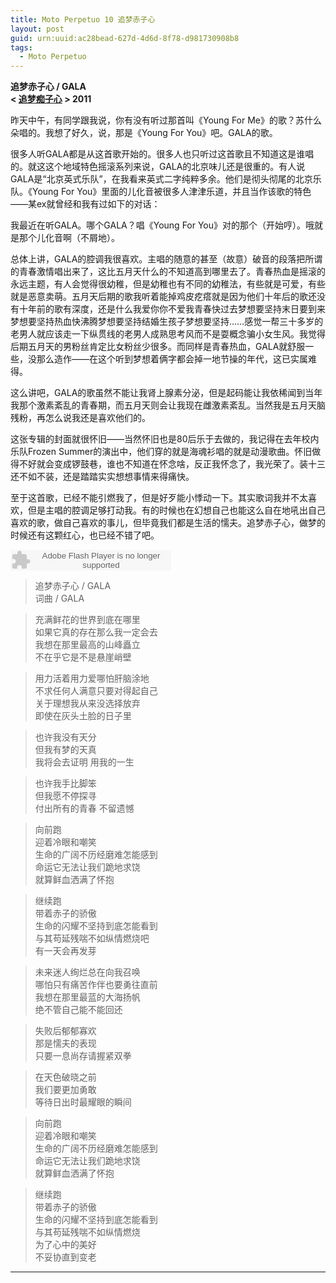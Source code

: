 ```yaml
---
title: Moto Perpetuo 10 追梦赤子心
layout: post
guid: urn:uuid:ac28bead-627d-4d6d-8f78-d981730908b8
tags:
  - Moto Perpetuo
---
```


__追梦赤子心 / GALA__  
__< [追梦痴子心](http://music.douban.com/subject/6047523/) > 2011__

昨天中午，有同学跟我说，你有没有听过那首叫《Young For Me》的歌？苏什么朵唱的。我想了好久，说，那是《Young For You》吧。GALA的歌。

很多人听GALA都是从这首歌开始的。很多人也只听过这首歌且不知道这是谁唱的。就这这个地域特色摇滚系列来说，GALA的北京味儿还是很重的。有人说GALA是“北京英式乐队”，在我看来英式二字纯粹多余。他们是彻头彻尾的北京乐队。《Young For You》里面的儿化音被很多人津津乐道，并且当作该歌的特色——某ex就曾经和我有过如下的对话：

我最近在听GALA。哪个GALA？唱《Young For You》对的那个（开始哼）。哦就是那个儿化音啊（不屑地）。

总体上讲，GALA的腔调我很喜欢。主唱的随意的甚至（故意）破音的段落把所谓的青春激情唱出来了，这比五月天什么的不知道高到哪里去了。青春热血是摇滚的永远主题，有人会觉得很幼稚，但是幼稚也有不同的幼稚法，有些就是可爱，有些就是恶意卖萌。五月天后期的歌我听着能掉鸡皮疙瘩就是因为他们十年后的歌还没有十年前的歌有深度，还是什么我爱你你不爱我青春快过去梦想要坚持末日要到来梦想要坚持热血快沸腾梦想要坚持结婚生孩子梦想要坚持……感觉一帮三十多岁的老男人就应该走一下纵贯线的老男人成熟思考风而不是耍概念骗小女生风。我觉得后期五月天的男粉丝肯定比女粉丝少很多。而同样是青春热血，GALA就舒服一些，没那么造作——在这个听到梦想着俩字都会掉一地节操的年代，这已实属难得。

这么讲吧，GALA的歌虽然不能让我肾上腺素分泌，但是起码能让我依稀闻到当年我那个激素紊乱的青春期，而五月天则会让我现在雌激素紊乱。当然我是五月天脑残粉，再怎么说我还是喜欢他们的。

这张专辑的封面就很怀旧——当然怀旧也是80后乐于去做的，我记得在去年校内乐队Frozen Summer的演出中，他们穿的就是海魂衫唱的就是动漫歌曲。怀旧做得不好就会变成锣鼓巷，谁也不知道在怀念啥，反正我怀念了，我光荣了。装十三还不如不装，还是踏踏实实想想事情来得痛快。

至于这首歌，已经不能引燃我了，但是好歹能小悸动一下。其实歌词我并不太喜欢，但是主唱的腔调足够打动我。有的时候也在幻想自己也能这么自在地吼出自己喜欢的歌，做自己喜欢的事儿，但毕竟我们都是生活的懦夫。追梦赤子心，做梦的时候还有这颗红心，也已经不错了吧。

<embed src="http://www.xiami.com/widget/0_1770127756/singlePlayer.swf" type="application/x-shockwave-flash" width="257" height="33" wmode="transparent"></embed>

>追梦赤子心 / GALA  
>词曲 / GALA



>充满鲜花的世界到底在哪里  
>如果它真的存在那么我一定会去  
>我想在那里最高的山峰矗立  
>不在乎它是不是悬崖峭壁  
  
>用力活着用力爱哪怕肝脑涂地  
>不求任何人满意只要对得起自己  
>关于理想我从来没选择放弃  
>即使在灰头土脸的日子里  

>也许我没有天分  
>但我有梦的天真  
>我将会去证明 用我的一生  

>也许我手比脚笨  
>但我愿不停探寻  
>付出所有的青春 不留遗憾  

>向前跑  
>迎着冷眼和嘲笑  
>生命的广阔不历经磨难怎能感到  
>命运它无法让我们跪地求饶  
>就算鲜血洒满了怀抱  

>继续跑  
>带着赤子的骄傲  
>生命的闪耀不坚持到底怎能看到  
>与其苟延残喘不如纵情燃烧吧  
>有一天会再发芽  

>未来迷人绚烂总在向我召唤  
>哪怕只有痛苦作伴也要勇往直前  
>我想在那里最蓝的大海扬帆  
>绝不管自己能不能回还  

>失败后郁郁寡欢  
>那是懦夫的表现  
>只要一息尚存请握紧双拳  

>在天色破晓之前  
>我们要更加勇敢  
>等待日出时最耀眼的瞬间  

>向前跑  
>迎着冷眼和嘲笑  
>生命的广阔不历经磨难怎能感到  
>命运它无法让我们跪地求饶  
>就算鲜血洒满了怀抱  

>继续跑  
>带着赤子的骄傲  
>生命的闪耀不坚持到底怎能看到  
>与其苟延残喘不如纵情燃烧  
>为了心中的美好  
>不妥协直到变老  

---
